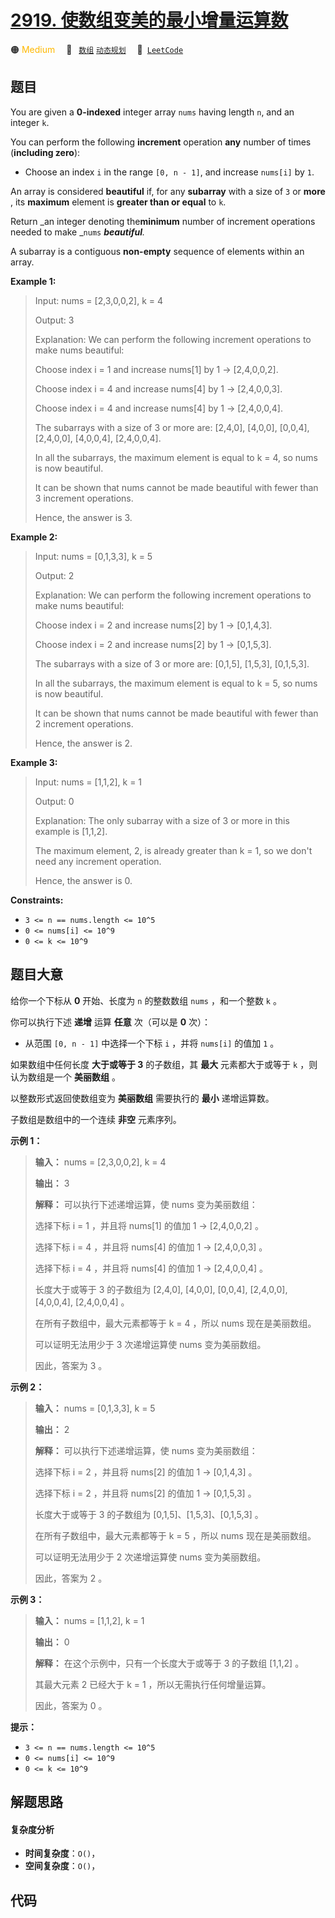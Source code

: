 # [2919. 使数组变美的最小增量运算数](https://leetcode.com/problems/minimum-increment-operations-to-make-array-beautiful)

🟠 <font color=#ffb800>Medium</font>&emsp; 🔖&ensp; [`数组`](/leetcode/outline/tag/array.md) [`动态规划`](/leetcode/outline/tag/dynamic-programming.md)&emsp; 🔗&ensp;[`LeetCode`](https://leetcode.com/problems/minimum-increment-operations-to-make-array-beautiful)


## 题目

You are given a **0-indexed** integer array `nums` having length `n`, and an
integer `k`.

You can perform the following **increment** operation **any** number of times
(**including zero**):

  * Choose an index `i` in the range `[0, n - 1]`, and increase `nums[i]` by `1`.

An array is considered **beautiful** if, for any **subarray** with a size of
`3` or **more** , its **maximum** element is **greater than or equal** to `k`.

Return _an integer denoting the**minimum** number of increment operations
needed to make _`nums` _**beautiful**._

A subarray is a contiguous **non-empty** sequence of elements within an array.



**Example 1:**

> Input: nums = [2,3,0,0,2], k = 4
> 
> Output: 3
> 
> Explanation: We can perform the following increment operations to make nums beautiful:
> 
> Choose index i = 1 and increase nums[1] by 1 -> [2,4,0,0,2].
> 
> Choose index i = 4 and increase nums[4] by 1 -> [2,4,0,0,3].
> 
> Choose index i = 4 and increase nums[4] by 1 -> [2,4,0,0,4].
> 
> The subarrays with a size of 3 or more are: [2,4,0], [4,0,0], [0,0,4], [2,4,0,0], [4,0,0,4], [2,4,0,0,4].
> 
> In all the subarrays, the maximum element is equal to k = 4, so nums is now beautiful.
> 
> It can be shown that nums cannot be made beautiful with fewer than 3 increment operations.
> 
> Hence, the answer is 3.

**Example 2:**

> Input: nums = [0,1,3,3], k = 5
> 
> Output: 2
> 
> Explanation: We can perform the following increment operations to make nums beautiful:
> 
> Choose index i = 2 and increase nums[2] by 1 -> [0,1,4,3].
> 
> Choose index i = 2 and increase nums[2] by 1 -> [0,1,5,3].
> 
> The subarrays with a size of 3 or more are: [0,1,5], [1,5,3], [0,1,5,3].
> 
> In all the subarrays, the maximum element is equal to k = 5, so nums is now beautiful.
> 
> It can be shown that nums cannot be made beautiful with fewer than 2 increment operations.
> 
> Hence, the answer is 2.

**Example 3:**

> Input: nums = [1,1,2], k = 1
> 
> Output: 0
> 
> Explanation: The only subarray with a size of 3 or more in this example is [1,1,2].
> 
> The maximum element, 2, is already greater than k = 1, so we don't need any increment operation.
> 
> Hence, the answer is 0.

**Constraints:**

  * `3 <= n == nums.length <= 10^5`
  * `0 <= nums[i] <= 10^9`
  * `0 <= k <= 10^9`


## 题目大意

给你一个下标从 **0** 开始、长度为 `n` 的整数数组 `nums` ，和一个整数 `k` 。

你可以执行下述 **递增** 运算 **任意** 次（可以是 **0** 次）：

  * 从范围 `[0, n - 1]` 中选择一个下标 `i` ，并将 `nums[i]` 的值加 `1` 。

如果数组中任何长度 **大于或等于 3** 的子数组，其 **最大** 元素都大于或等于 `k` ，则认为数组是一个 **美丽数组** 。

以整数形式返回使数组变为 **美丽数组** 需要执行的 **最小** 递增运算数。

子数组是数组中的一个连续 **非空** 元素序列。



**示例 1：**

> 
> 
> 
> 
> 
> **输入：** nums = [2,3,0,0,2], k = 4
> 
> **输出：** 3
> 
> **解释：** 可以执行下述递增运算，使 nums 变为美丽数组：
> 
> 选择下标 i = 1 ，并且将 nums[1] 的值加 1 -> [2,4,0,0,2] 。
> 
> 选择下标 i = 4 ，并且将 nums[4] 的值加 1 -> [2,4,0,0,3] 。
> 
> 选择下标 i = 4 ，并且将 nums[4] 的值加 1 -> [2,4,0,0,4] 。
> 
> 长度大于或等于 3 的子数组为 [2,4,0], [4,0,0], [0,0,4], [2,4,0,0], [4,0,0,4], [2,4,0,0,4] 。
> 
> 在所有子数组中，最大元素都等于 k = 4 ，所以 nums 现在是美丽数组。
> 
> 可以证明无法用少于 3 次递增运算使 nums 变为美丽数组。
> 
> 因此，答案为 3 。
> 
> 

**示例 2：**

> 
> 
> 
> 
> 
> **输入：** nums = [0,1,3,3], k = 5
> 
> **输出：** 2
> 
> **解释：** 可以执行下述递增运算，使 nums 变为美丽数组：
> 
> 选择下标 i = 2 ，并且将 nums[2] 的值加 1 -> [0,1,4,3] 。
> 
> 选择下标 i = 2 ，并且将 nums[2] 的值加 1 -> [0,1,5,3] 。
> 
> 长度大于或等于 3 的子数组为 [0,1,5]、[1,5,3]、[0,1,5,3] 。
> 
> 在所有子数组中，最大元素都等于 k = 5 ，所以 nums 现在是美丽数组。
> 
> 可以证明无法用少于 2 次递增运算使 nums 变为美丽数组。 
> 
> 因此，答案为 2 。
> 
> 

**示例 3：**

> 
> 
> 
> 
> 
> **输入：** nums = [1,1,2], k = 1
> 
> **输出：** 0
> 
> **解释：** 在这个示例中，只有一个长度大于或等于 3 的子数组 [1,1,2] 。
> 
> 其最大元素 2 已经大于 k = 1 ，所以无需执行任何增量运算。
> 
> 因此，答案为 0 。
> 
> 



**提示：**

  * `3 <= n == nums.length <= 10^5`
  * `0 <= nums[i] <= 10^9`
  * `0 <= k <= 10^9`


## 解题思路

#### 复杂度分析

- **时间复杂度**：`O()`，
- **空间复杂度**：`O()`，

## 代码

```javascript

```